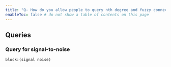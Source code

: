 ```yaml
---
title: "Q- How do you allow people to query nth degree and fuzzy connections without overwhelming the signal to noise ratio"
enableToc: false # do not show a table of contents on this page
---
```

## Queries

### Query for signal-to-noise

```query
block:(signal noise)
``````
